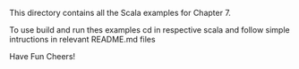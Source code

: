 This directory contains all the Scala examples for Chapter 7.

To use build and run thes examples cd in respective scala and follow simple
intructions in relevant README.md files

Have Fun
Cheers!
